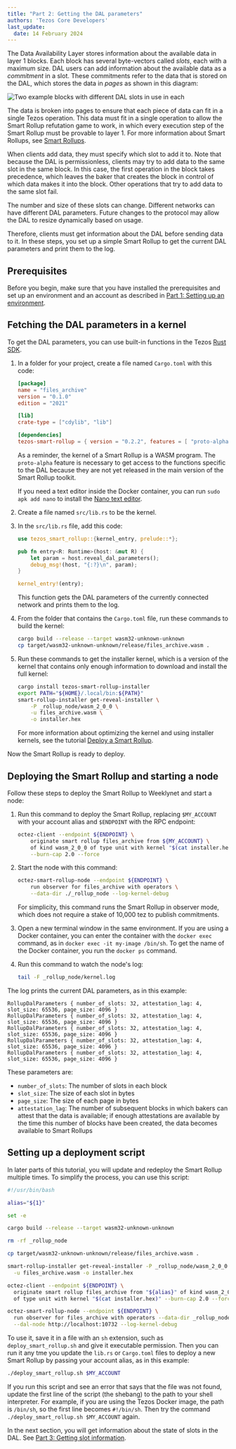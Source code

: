 ```yaml
---
title: "Part 2: Getting the DAL parameters"
authors: 'Tezos Core Developers'
last_update:
  date: 14 February 2024
---
```


The Data Availability Layer stores information about the available data in layer 1 blocks.
Each block has several byte-vectors called _slots_, each with a maximum size.
DAL users can add information about the available data as a _commitment_ in a slot.
These commitments refer to the data that is stored on the DAL, which stores the data in _pages_ as shown in this diagram:

![Two example blocks with different DAL slots in use in each](/img/architecture/dal-slots-in-blocks.png)
<!-- https://lucid.app/lucidchart/46fa8412-8443-4491-82f6-305aafaf85f2/edit -->

The data is broken into pages to ensure that each piece of data can fit in a single Tezos operation.
This data must fit in a single operation to allow the Smart Rollup refutation game to work, in which every execution step of the Smart Rollup must be provable to layer 1.
For more information about Smart Rollups, see [Smart Rollups](../../architecture/smart-rollups).

When clients add data, they must specify which slot to add it to.
Note that because the DAL is permissionless, clients may try to add data to the same slot in the same block.
In this case, the first operation in the block takes precedence, which leaves the baker that creates the block in control of which data makes it into the block.
Other operations that try to add data to the same slot fail.

The number and size of these slots can change.
Different networks can have different DAL parameters.
Future changes to the protocol may allow the DAL to resize dynamically based on usage.

Therefore, clients must get information about the DAL before sending data to it.
In these steps, you set up a simple Smart Rollup to get the current DAL parameters and print them to the log.

## Prerequisites

Before you begin, make sure that you have installed the prerequisites and set up an environment and an account as described in [Part 1: Setting up an environment](/tutorials/build-files-archive-with-dal/set-up-environment).

## Fetching the DAL parameters in a kernel

To get the DAL parameters, you can use built-in functions in the Tezos [Rust SDK](https://crates.io/crates/tezos-smart-rollup).

1. In a folder for your project, create a file named `Cargo.toml` with this code:

   ```toml
   [package]
   name = "files_archive"
   version = "0.1.0"
   edition = "2021"

   [lib]
   crate-type = ["cdylib", "lib"]

   [dependencies]
   tezos-smart-rollup = { version = "0.2.2", features = [ "proto-alpha" ] }
   ```

   As a reminder, the kernel of a Smart Rollup is a WASM program.
   The `proto-alpha` feature is necessary to get access to the functions specific to the DAL because they are not yet released in the main version of the Smart Rollup toolkit.

   If you need a text editor inside the Docker container, you can run `sudo apk add nano` to install the [Nano text editor](https://www.nano-editor.org/).

1. Create a file named `src/lib.rs` to be the kernel.

1. In the `src/lib.rs` file, add this code:

   ```rust
   use tezos_smart_rollup::{kernel_entry, prelude::*};

   pub fn entry<R: Runtime>(host: &mut R) {
       let param = host.reveal_dal_parameters();
       debug_msg!(host, "{:?}\n", param);
   }

   kernel_entry!(entry);
   ```

   This function gets the DAL parameters of the currently connected network and prints them to the log.

1. From the folder that contains the `Cargo.toml` file, run these commands to build the kernel:

   ```bash
   cargo build --release --target wasm32-unknown-unknown
   cp target/wasm32-unknown-unknown/release/files_archive.wasm .
   ```

1. Run these commands to get the installer kernel, which is a version of the kernel that contains only enough information to download and install the full kernel:

   ```bash
   cargo install tezos-smart-rollup-installer
   export PATH="${HOME}/.local/bin:${PATH}"
   smart-rollup-installer get-reveal-installer \
       -P _rollup_node/wasm_2_0_0 \
       -u files_archive.wasm \
       -o installer.hex
   ```

   For more information about optimizing the kernel and using installer kernels, see the tutorial [Deploy a Smart Rollup](../smart-rollup).

Now the Smart Rollup is ready to deploy.

## Deploying the Smart Rollup and starting a node

Follow these steps to deploy the Smart Rollup to Weeklynet and start a node:

1. Run this command to deploy the Smart Rollup, replacing `$MY_ACCOUNT` with your account alias and `$ENDPOINT` with the RPC endpoint:

   ```bash
   octez-client --endpoint ${ENDPOINT} \
       originate smart rollup files_archive from ${MY_ACCOUNT} \
       of kind wasm_2_0_0 of type unit with kernel "$(cat installer.hex)" \
       --burn-cap 2.0 --force
   ```

1. Start the node with this command:

   ```bash
   octez-smart-rollup-node --endpoint ${ENDPOINT} \
       run observer for files_archive with operators \
       --data-dir ./_rollup_node --log-kernel-debug
   ```

   For simplicity, this command runs the Smart Rollup in observer mode, which does not require a stake of 10,000 tez to publish commitments.

1. Open a new terminal window in the same environment.
If you are using a Docker container, you can enter the container with the `docker exec` command, as in `docker exec -it my-image /bin/sh`.
To get the name of the Docker container, you run the `docker ps` command.

1. Run this command to watch the node's log:

   ```bash
   tail -F _rollup_node/kernel.log
   ```

The log prints the current DAL parameters, as in this example:

```
RollupDalParameters { number_of_slots: 32, attestation_lag: 4, slot_size: 65536, page_size: 4096 }
RollupDalParameters { number_of_slots: 32, attestation_lag: 4, slot_size: 65536, page_size: 4096 }
RollupDalParameters { number_of_slots: 32, attestation_lag: 4, slot_size: 65536, page_size: 4096 }
RollupDalParameters { number_of_slots: 32, attestation_lag: 4, slot_size: 65536, page_size: 4096 }
RollupDalParameters { number_of_slots: 32, attestation_lag: 4, slot_size: 65536, page_size: 4096 }
```

These parameters are:

- `number_of_slots`: The number of slots in each block
- `slot_size`: The size of each slot in bytes
- `page_size`: The size of each page in bytes
- `attestation_lag`: The number of subsequent blocks in which bakers can attest that the data is available; if enough attestations are available by the time this number of blocks have been created, the data becomes available to Smart Rollups

## Setting up a deployment script

In later parts of this tutorial, you will update and redeploy the Smart Rollup multiple times.
To simplify the process, you can use this script:

```bash
#!/usr/bin/bash

alias="${1}"

set -e

cargo build --release --target wasm32-unknown-unknown

rm -rf _rollup_node

cp target/wasm32-unknown-unknown/release/files_archive.wasm .

smart-rollup-installer get-reveal-installer -P _rollup_node/wasm_2_0_0 \
  -u files_archive.wasm -o installer.hex

octez-client --endpoint ${ENDPOINT} \
  originate smart rollup files_archive from "${alias}" of kind wasm_2_0_0 \
  of type unit with kernel "$(cat installer.hex)" --burn-cap 2.0 --force

octez-smart-rollup-node --endpoint ${ENDPOINT} \
  run observer for files_archive with operators --data-dir _rollup_node \
  --dal-node http://localhost:10732 --log-kernel-debug
```

To use it, save it in a file with an `sh` extension, such as `deploy_smart_rollup.sh` and give it executable permission.
Then you can run it any tme you update the `lib.rs` or `Cargo.toml` files to deploy a new Smart Rollup by passing your account alias, as in this example:

```bash
./deploy_smart_rollup.sh $MY_ACCOUNT
```

If you run this script and see an error that says that the file was not found, update the first line of the script (the shebang) to the path to your shell interpreter.
For example, if you are using the Tezos Docker image, the path is `/bin/sh`, so the first line becomes `#!/bin/sh`.
Then try the command `./deploy_smart_rollup.sh $MY_ACCOUNT` again.

In the next section, you will get information about the state of slots in the DAL.
See [Part 3: Getting slot information](/tutorials/build-files-archive-with-dal/get-slot-info).
